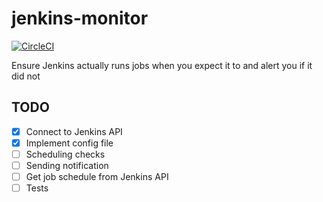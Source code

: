 # jenkins-monitor
[![CircleCI](https://circleci.com/gh/jstarcher/jenkins-monitor/tree/init.svg?style=svg&circle-token=148cadfd16b0ef17e70c115c368a7208681cf6e9)](https://circleci.com/gh/jstarcher/jenkins-monitor/tree/init)

Ensure Jenkins actually runs jobs when you expect it to and alert you if it did not

## TODO
- [x] Connect to Jenkins API
- [x] Implement config file
- [ ] Scheduling checks
- [ ] Sending notification
- [ ] Get job schedule from Jenkins API
- [ ] Tests
